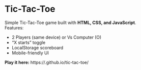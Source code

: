 # Tic-Tac-Toe

Simple Tic-Tac-Toe game built with **HTML, CSS, and JavaScript**.  
Features:
- 2 Players (same device) or Vs Computer (O)
- “X starts” toggle
- LocalStorage scoreboard
- Mobile-friendly UI

**Play it here:** https://<Deez2606>.github.io/tic-tac-toe/
